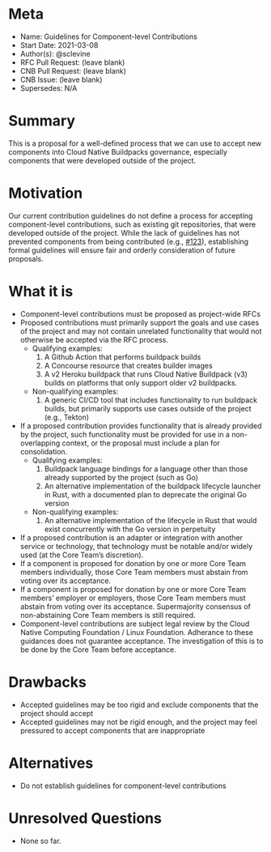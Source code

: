 # Meta
[meta]: #meta
- Name: Guidelines for Component-level Contributions
- Start Date: 2021-03-08
- Author(s): @sclevine
- RFC Pull Request: (leave blank)
- CNB Pull Request: (leave blank)
- CNB Issue: (leave blank)
- Supersedes: N/A

# Summary
[summary]: #summary
This is a proposal for a well-defined process that we can use to accept new components into Cloud Native Buildpacks governance, especially components that were developed outside of the project.


# Motivation
[motivation]: #motivation

Our current contribution guidelines do not define a process for accepting component-level contributions, such as existing git repositories, that were developed outside of the project.
While the lack of guidelines has not prevented components from being contributed (e.g., [#123](https://github.com/buildpacks/rfcs/pull/123)), establishing formal guidelines will ensure fair and orderly consideration of future proposals.

# What it is
[what-it-is]: #what-it-is
[proposed-guidelines]: #proposed-guidelines

- Component-level contributions must be proposed as project-wide RFCs
- Proposed contributions must primarily support the goals and use cases of the project and may not contain unrelated functionality that would not otherwise be accepted via the RFC process.
  - Qualifying examples:
    1. A Github Action that performs buildpack builds
    1. A Concourse resource that creates builder images
    1. A v2 Heroku buildpack that runs Cloud Native Buildpack (v3) builds on platforms that only support older v2 buildpacks.
  - Non-qualifying examples:
    1. A generic CI/CD tool that includes functionality to run buildpack builds, but primarily supports use cases outside of the project (e.g., Tekton)
- If a proposed contribution provides functionality that is already provided by the project, such functionality must be provided for use in a non-overlapping context, or the proposal must include a plan for consolidation.
  - Qualifying examples:
    1. Buildpack language bindings for a language other than those already supported by the project (such as Go)
    1. An alternative implementation of the buildpack lifecycle launcher in Rust, with a documented plan to deprecate the original Go version
  - Non-qualifying examples:
    1. An alternative implementation of the lifecycle in Rust that would exist concurrently with the Go version in perpetuity
- If a proposed contribution is an adapter or integration with another service or technology, that technology must be notable and/or widely used (at the Core Team’s discretion). 
- If a component is proposed for donation by one or more Core Team members individually, those Core Team members must abstain from voting over its acceptance.
- If a component is proposed for donation by one or more Core Team members’ employer or employers, those Core Team members must abstain from voting over its acceptance. Supermajority consensus of non-abstaining Core Team members is still required.
- Component-level contributions are subject legal review by the Cloud Native Computing Foundation / Linux Foundation. Adherance to these guidances does not guarantee acceptance. The investigation of this is to be done by the Core Team before acceptance.


# Drawbacks
[drawbacks]: #drawbacks

- Accepted guidelines may be too rigid and exclude components that the project should accept
- Accepted guidelines may not be rigid enough, and the project may feel pressured to accept components that are inappropriate

# Alternatives
[alternatives]: #alternatives

- Do not establish guidelines for component-level contributions


# Unresolved Questions
[unresolved-questions]: #unresolved-questions

- None so far.
